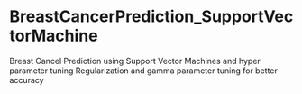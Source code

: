 # BreastCancerPrediction_SupportVectorMachine
Breast Cancel Prediction using Support Vector Machines and hyper parameter tuning
Regularization and gamma parameter tuning for better accuracy 
